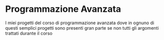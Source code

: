 # Programmazione Avanzata
I miei progetti del corso di programmazione avanzata dove in ognuno di questi semplici progetti sono presenti gran parte se non tutti gli argomenti trattati durante il corso 
